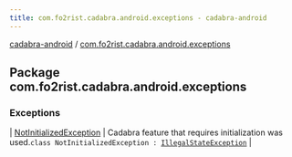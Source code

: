 ```yaml
---
title: com.fo2rist.cadabra.android.exceptions - cadabra-android
---
```


[cadabra-android](../index.html) / [com.fo2rist.cadabra.android.exceptions](./index.html)

## Package com.fo2rist.cadabra.android.exceptions

### Exceptions

| [NotInitializedException](-not-initialized-exception/index.html) | Cadabra feature that requires initialization was used.`class NotInitializedException : `[`IllegalStateException`](https://docs.oracle.com/javase/6/docs/api/java/lang/IllegalStateException.html) |

